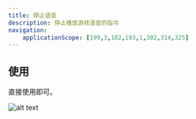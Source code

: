 ```yaml
---
title: 停止语音
description: 停止播放游戏语音的指令
navigation:
    applicationScope: [199,3,182,193,1,302,314,325]
---
```


## 使用

直接使用即可。

![alt text](https://assbak.gcw.wiki/gcw/image/zh_hans/commands/audio/stopvoice/image.png)
